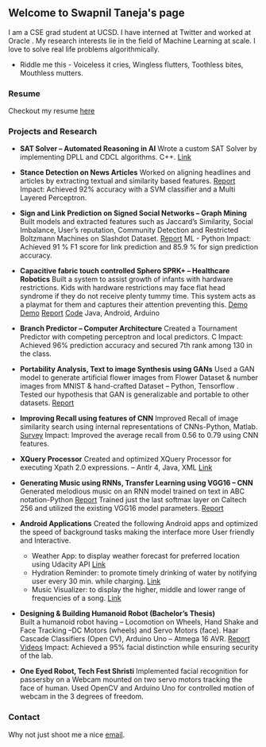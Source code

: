 ## Welcome to Swapnil Taneja's page

   I am a CSE grad student at UCSD. I have interned at Twitter and worked at Oracle . My research interests lie in the field of Machine Learning at scale. I love to solve real life problems algorithmically. 
   
- Riddle me this - 
   Voiceless it cries,
   Wingless flutters,
   Toothless bites,
   Mouthless mutters.
   
### Resume
Checkout my resume [here](https://github.com/tswapnil/uploads/blob/master/Resume.pdf)

### Projects and Research
- **SAT Solver – Automated Reasoning in AI**
  Wrote a custom SAT Solver by implementing DPLL and CDCL algorithms. C++. [Link](https://github.com/tswapnil/SAT-Solver)
  
- **Stance Detection on News Articles** 
  Worked on aligning headlines and articles by extracting textual and similarity based features. [Report](https://github.com/tswapnil/Resume/blob/master/stance-detection-news.pdf) 
  Impact: Achieved 92% accuracy with a SVM classifier and a Multi Layered Perceptron. 
 
- **Sign and Link Prediction on Signed Social Networks – Graph Mining**                 
  Built models and extracted features such as Jaccard’s Similarity, Social Imbalance, User’s reputation, Community Detection and    Restricted Boltzmann Machines on Slashdot Dataset. [Report](https://github.com/tswapnil/Resume/blob/master/link-sign-prediction.pdf) ML - Python 
 Impact: Achieved 91 % F1 score for link prediction and 85.9 % for sign prediction accuracy. 
 
- **Capacitive fabric touch controlled Sphero SPRK+ – Healthcare Robotics**
  Built a system to assist growth of infants with hardware restrictions. Kids with hardware restrictions may face flat head syndrome if they do not receive plenty tummy time. This system acts as a playmat for them and captures their attention preventing this. [Demo](https://www.youtube.com/watch?v=LMreatWOKds) [Demo](https://www.youtube.com/watch?v=VoIssIS4IDQ) [Report](https://github.com/tswapnil/Resume/blob/master/Attention_Seeking_Robot_Report.pdf) [Code](https://github.com/tswapnil/PC-controlled-Sphero) Java, Android, Arduino 
 
- **Branch Predictor – Computer Architecture**
  Created a Tournament Predictor with competing perceptron and local predictors. C  Impact: Achieved 96% prediction accuracy and secured 7th rank among 130 in the class. 
 
- **Portability Analysis, Text to image Synthesis using GANs**
  Used a GAN model to generate artificial flower images from Flower Dataset & number images from MNIST & hand-crafted Dataset – Python, Tensorflow . Tested our hypothesis that GAN is generalizable and portable to other datasets. [Report](https://github.com/tswapnil/Resume/blob/master/text-image-synthesis.pdf) 
 
- **Improving Recall using features of CNN**
  Improved Recall of image similarity search using internal representations of CNNs-Python, Matlab. [Survey](https://github.com/tswapnil/Resume/blob/master/survey-improving-recall%20.pdf) 
  Impact: Improved the average recall from 0.56 to 0.79 using CNN features. 
 
- **XQuery Processor**
  Created and optimized XQuery Processor for executing Xpath 2.0 expressions. – Antlr 4, Java, XML [Link](https://github.com/tswapnil/XQuery-Processor)
 
- **Generating Music using RNNs, Transfer Learning using VGG16 – CNN**
  Generated melodious music on an RNN model trained on text in ABC notation-Python [Report](https://github.com/tswapnil/Resume/blob/master/generating%20music.pdf) 
  Trained just the last softmax layer on Caltech 256 and utilized the existing VGG16 model parameters. [Report](https://github.com/tswapnil/Resume/blob/master/transfer%20learning%20vgg16.pdf)
 
- **Android Applications**
  Created the following Android apps and optimized the speed of background tasks making the interface more User friendly and Interactive. 
  - Weather App: to display weather forecast for preferred location using Udacity API [Link](https://github.com/tswapnil/TheSunApp)
  - Hydration Reminder: to promote timely drinking of water by notifying user every 30 min. while charging. [Link](https://github.com/tswapnil/HydrationReminderApp)   
  - Music Visualizer: to display the higher, middle and lower range of frequencies of a song. [Link](https://github.com/tswapnil/VisualizerApp) 
 
- **Designing & Building Humanoid Robot (Bachelor’s Thesis)**                                                        
  Built a humanoid robot having – Locomotion on Wheels, Hand Shake and Face Tracking –DC Motors (wheels) and Servo Motors (face). Haar Cascade Classifiers (Open CV), Arduino Uno – Atmega 16 AVR.  [Report](https://github.com/tswapnil/BTech-Project/blob/master/Final_Report_BTP.pdf)  [Videos](https://www.youtube.com/watch?v=rnBkGbj87uc)
  Impact: Achieved a 95% facial distinction while ensuring security of the lab. 
 
- **One Eyed Robot, Tech Fest Shristi**
  Implemented facial recognition for passersby on a Webcam mounted on two servo motors tracking the face of human. Used OpenCV and Arduino Uno for controlled motion of webcam in the 3 degrees of freedom.  


### Contact
  Why not just shoot me a nice [email](tanejaswapnil@gmail.com).
